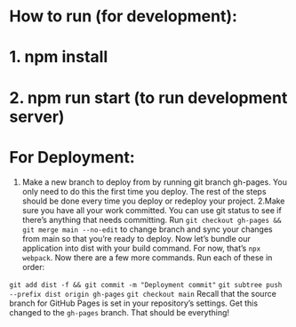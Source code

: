 
# How to run (for development):
# 1. npm install
# 2. npm run start (to run development server)

# For Deployment:
1. Make a new branch to deploy from by running git branch gh-pages. You only need to do this the first time you deploy. The rest of the steps should be done every time you deploy or redeploy your project.
2.Make sure you have all your work committed. You can use git status to see if there’s anything that needs committing.
Run `git checkout gh-pages && git merge main --no-edit` to change branch and sync your changes from main so that you’re ready to deploy.
Now let’s bundle our application into dist with your build command. For now, that’s `npx webpack`.
Now there are a few more commands. Run each of these in order:

`git add dist -f && git commit -m "Deployment commit"`
`git subtree push --prefix dist origin gh-pages`
`git checkout main`
Recall that the source branch for GitHub Pages is set in your repository’s settings. Get this changed to the `gh-pages` branch. That should be everything!